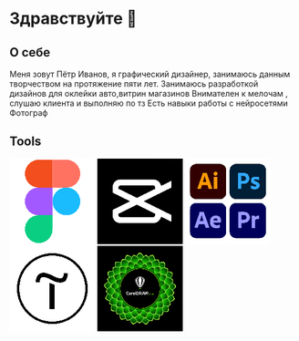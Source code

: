 # Здравствуйте 👋

## О себе
Меня зовут Пётр Иванов, я графический дизайнер, занимаюсь данным творчеством на протяжение пяти лет. Занимаюсь разработкой дизайнов для оклейки авто,витрин магазинов
Внимателен к мелочам , слушаю клиента и выполняю по тз
Есть навыки работы с нейросетями
Фотограф
## Tools  
![Image_alt](https://github.com/grootvw/grootvw/blob/main/1667px-Figma-logo.svg.png)
![Image_alt](https://github.com/grootvw/grootvw/blob/main/CAP%20CUT.png)
![Image_alt](https://github.com/grootvw/grootvw/blob/main/PAKET%20ADOBE.jpg)
![Image_alt](https://github.com/grootvw/grootvw/blob/main/Tilda_Logo.png)
![Image_alt](https://github.com/grootvw/grootvw/blob/main/coreldraw_2018.png)
<!--
**grootvw/grootvw** is a ✨ _special_ ✨ repository because its `README.md` (this file) appears on your GitHub profile.

Here are some ideas to get you started:

- 🔭 I’m currently working on ...
- 🌱 I’m currently learning ...
- 👯 I’m looking to collaborate on ...
- 🤔 I’m looking for help with ...
- 💬 Ask me about ...
- 📫 How to reach me: ...
- 😄 Pronouns: ...
- ⚡ Fun fact: ...
-->
